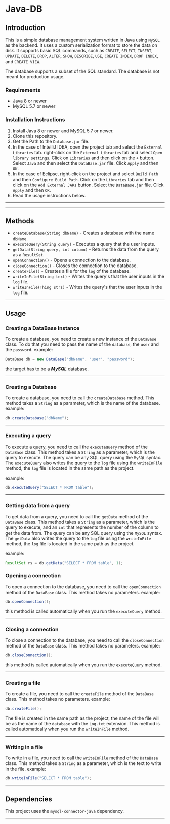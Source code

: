# Java-DB


## Introduction

This is a simple database management system written in Java using `MySQL` as the backend. It uses a
custom serialization format to store the data on disk. It supports
basic SQL commands, such as `CREATE`, `SELECT`, `INSERT`, `UPDATE`,
`DELETE`, `DROP`, `ALTER`, `SHOW`, `DESCRIBE`, `USE`, `CREATE INDEX`,
`DROP INDEX`, and `CREATE VIEW`.

The database supports a subset of the SQL standard. The database is not meant for
production usage.


### Requirements

* Java 8 or newer
* MySQL 5.7 or newer


### Installation Instructions

1. Install Java 8 or newer and MySQL 5.7 or newer.
2. Clone this repository.
3. Get the Path to the `Database.jar` file.
4. In the case of IntelliJ IDEA, open the project tab and select the `External Libraries` tab. right-click on the `External Libraries` tab and select `Open library settings`. Click on `Libraries` and then click on the `+` button. Select `Java` and then select the `DataBase.jar` file. Click `Apply` and then `OK`.
5. In the case of Eclipse, right-click on the project and select `Build Path` and then `Configure Build Path`. Click on the `Libraries` tab and then click on the `Add External JARs` button. Select the `DataBase.jar` file. Click `Apply` and then `OK`.
6. Read the usage instructions below.

___
___

## Methods

- `createDatabase(String dbName)` - Creates a database with the name `dbName`.
- `executeQuery(String query)` - Executes a query that the user inputs.
- `getData(String query, int column)` - Returns the data from the query as a `ResultSet`.
- `openConnection()` - Opens a connection to the database.
- `closeConnection()` - Closes the connection to the database.
- `createFile()` - Creates a file for the `log` of the database.
- `writeInFile(String text)` - Writes the query's that the user inputs in the `log` file.
- `writeInFile(Thing strs)` - Writes the query's that the user inputs in the `log` file.
___
## Usage

### Creating a DataBase instance

To create a database, you need to create a new instance of the `DataBase` class. To do that you need to pass the name of the `database`, the `user` and the `password`.
example:
```java
DataBase db = new DataBase("dbName", "user", "password");
```
the target has to be a **_MySQL_** database.

___
### Creating a Database

To create a database, you need to call the `createDatabase` method. This method takes a `String` as a parameter, which is the name of the database.
example:
```java
db.createDatabase("dbName");
```
___
### Executing a query

To execute a query, you need to call the `executeQuery` method of the `DataBase` class. This method takes a `String` as a parameter, which is the query to execute. The query can be any SQL query using the `MySQL` syntax.
The `executeQuery` also writes the query to the `log` file using the `writeInFile` method, the `log` file is located in the same path as the project.

example:
```java
db.executeQuery("SELECT * FROM table");
```
___
### Getting data from a query

To get data from a query, you need to call the `getData` method of the `DataBase` class. This method takes a `String` as a parameter, which is the query to execute, 
and an `int` that represents the number of the column to get the data from. The query can be any SQL query using the `MySQL` syntax.
The `getData` also writes the query to the `log` file using the `writeInFile` method, the `log` file is located in the same path as the project.

example:
```java
ResultSet rs = db.getData("SELECT * FROM table", 1);
```


### Opening a connection

To open a connection to the database, you need to call the `openConnection` method of the `DataBase` class. This method takes no parameters.
example:
```java
db.openConnection();
```
this method is called automatically when you run the `executeQuery` method.

___
### Closing a connection

To close a connection to the database, you need to call the `closeConnection` method of the `DataBase` class. This method takes no parameters.
example:
```java
db.closeConnection();
```
this method is called automatically when you run the `executeQuery` method.

___
### Creating a file

To create a file, you need to call the `createFile` method of the `DataBase` class. This method takes no parameters.
example:
```java
db.createFile();
```
The file is created in the same path as the project, the name of the file will be as the name of the `database` with the `Log.txt` extension.
This method is called automatically when you run the `writeInFile` method.
___
### Writing in a file

To write in a file, you need to call the `writeInFile` method of the `DataBase` class. This method takes a `String` as a parameter, which is the text to write in the file.
example:
```java
db.writeInFile("SELECT * FROM table");
```
___

## Dependencies

This project uses the `mysql-connector-java` dependency.
___

